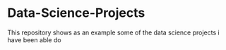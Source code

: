 # Data-Science-Projects
This repository shows as an example some of the data science projects i have been able do
